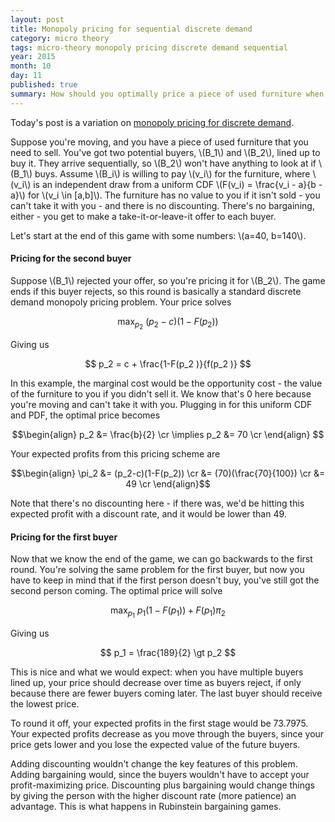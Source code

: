 ```yaml
---
layout: post
title: Monopoly pricing for sequential discrete demand
category: micro theory
tags: micro-theory monopoly pricing discrete demand sequential
year: 2015
month: 10
day: 11
published: true
summary: How should you optimally price a piece of used furniture when you're moving and have two buyers lined up?
---
```


Today's post is a variation on [monopoly pricing for discrete demand](http://akhilrao.github.io/micro%20theory/2015/10/04/monopoly-pricing-discrete-demand/).

Suppose you're moving, and you have a piece of used furniture that you need to sell. You've got two potential buyers, \\(B_1\\) and \\(B_2\\), lined up to buy it. They arrive sequentially, so \\(B_2\\) won't have anything to look at if \\(B_1\\) buys. Assume \\(B_i\\) is willing to pay \\(v_i\\) for the furniture, where \\(v_i\\) is an independent draw from a uniform CDF \\(F(v_i) = \frac{v_i - a}{b - a}\\) for \\(v_i \in [a,b]\\). The furniture has no value to you if it isn't sold - you can't take it with you - and there is no discounting. There's no bargaining, either - you get to make a take-it-or-leave-it offer to each buyer.

Let's start at the end of this game with some numbers: \\(a=40, b\=140\\).

#### Pricing for the second buyer

Suppose \\(B_1\\) rejected your offer, so you're pricing it for \\(B_2\\). The game ends if this buyer rejects, so this round is basically a standard discrete demand monopoly pricing problem. Your price solves

$$ \max_{p_2} ~ (p_2-c)(1-F(p_2)) $$

Giving us

$$ p_2 = c + \frac{1-F(p_2 )}{f(p_2 )} $$

In this example, the marginal cost would be the opportunity cost - the value of the furniture to you if you didn't sell it. We know that's 0 here because you're moving and can't take it with you. Plugging in for this uniform CDF and PDF, the optimal price becomes

$$\begin{align}
 p_2 &= \frac{b}{2} \cr
\implies p_2 &= 70 \cr
\end{align} $$

Your expected profits from this pricing scheme are

$$\begin{align}
\pi_2 &= (p_2-c)(1-F(p_2)) \cr
&= (70)(\frac{70}{100}) \cr
&= 49 \cr 
\end{align}$$

Note that there's no discounting here - if there was, we'd be hitting this expected profit with a discount rate, and it would be lower than 49.

#### Pricing for the first buyer

Now that we know the end of the game, we can go backwards to the first round. You're solving the same problem for the first buyer, but now you have to keep in mind that if the first person doesn't buy, you've still got the second person coming. The optimal price will solve

$$ \max_{p_1} ~ p_1(1-F(p_1)) + F(p_1) \pi_2 $$

Giving us

$$ p_1 = \frac{189}{2} \gt p_2 $$

This is nice and what we would expect: when you have multiple buyers lined up, your price should decrease over time as buyers reject, if only because there are fewer buyers coming later. The last buyer should receive the lowest price.

To round it off, your expected profits in the first stage would be 73.7975. Your expected profits decrease as you move through the buyers, since your price gets lower and you lose the expected value of the future buyers.

Adding discounting wouldn't change the key features of this problem. Adding bargaining would, since the buyers wouldn't have to accept your profit-maximizing price. Discounting plus bargaining would change things by giving the person with the higher discount rate (more patience) an advantage. This is what happens in Rubinstein bargaining games.
